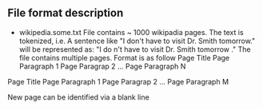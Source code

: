 
## File format description

* wikipedia.some.txt
File contains ~ 1000 wikipadia pages. The text is tokenized, i.e. A sentence like "I don't have to visit Dr. Smith tomorrow." will be represented as: "I do n't have to visit Dr. Smith tomorrow ."
The file contains multiple pages. Format is as follow
Page Title
Page Paragraph 1
Page Paragrap 2
...
Page Paragraph N

Page Title
Page Paragraph 1
Page Paragrap 2
...
Page Paragraph M


New page can be identified via a blank line
